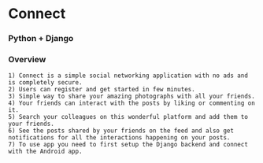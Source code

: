 # Connect
### Python + Django
### Overview
    1) Connect is a simple social networking application with no ads and is completely secure.
    2) Users can register and get started in few minutes. 
    3) Simple way to share your amazing photographs with all your friends. 
    4) Your friends can interact with the posts by liking or commenting on it.
    5) Search your colleagues on this wonderful platform and add them to your friends.
    6) See the posts shared by your friends on the feed and also get notifications for all the interactions happening on your posts.
    7) To use app you need to first setup the Django backend and connect with the Android app.
  
